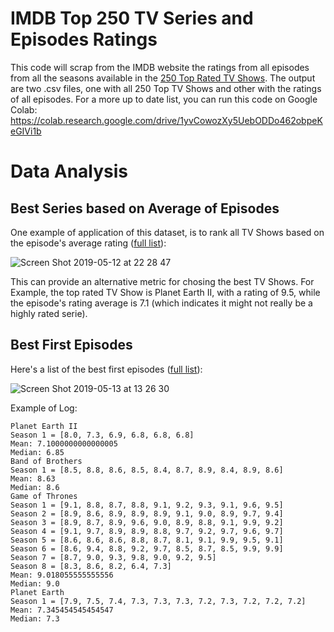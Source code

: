 # IMDB Top 250 TV Series and Episodes Ratings
This code will scrap from the IMDB website the ratings from all episodes from all the seasons available in the [250 Top Rated TV Shows](https://www.imdb.com/chart/toptv). The output are two .csv files, one with all 250 Top TV Shows and other with the ratings of all episodes. For a more up to date list, you can run this code on Google Colab: https://colab.research.google.com/drive/1yvCowozXy5UebODDo462obpeKeGIVi1b

# Data Analysis
## Best Series based on Average of Episodes
One example of application of this dataset,  is to rank all TV Shows based on the episode's average rating ([full list](https://github.com/WittmannF/imdb-tv-ratings/blob/master/all-series-ep-average.csv)):

![Screen Shot 2019-05-12 at 22 28 47](https://user-images.githubusercontent.com/5733246/57591035-c6140d80-7505-11e9-9f43-ba59f868988e.png)

This can provide an alternative metric for chosing the best TV Shows. For Example, the top rated TV Show is Planet Earth II, with a rating of 9.5, while the episode's rating average is 7.1 (which indicates it might not really be a highly rated serie). 

## Best First Episodes
Here's a list of the best first episodes ([full list](https://colab.research.google.com/drive/1zBJ461f6jWpqhFM2euLWnGJauU7fxlRH)):

![Screen Shot 2019-05-13 at 13 26 30](https://user-images.githubusercontent.com/5733246/57638108-73793680-7583-11e9-8015-83682b49b16d.png)



Example of Log:
```
Planet Earth II
Season 1 = [8.0, 7.3, 6.9, 6.8, 6.8, 6.8]
Mean: 7.1000000000000005
Median: 6.85
Band of Brothers
Season 1 = [8.5, 8.8, 8.6, 8.5, 8.4, 8.7, 8.9, 8.4, 8.9, 8.6]
Mean: 8.63
Median: 8.6
Game of Thrones
Season 1 = [9.1, 8.8, 8.7, 8.8, 9.1, 9.2, 9.3, 9.1, 9.6, 9.5]
Season 2 = [8.9, 8.6, 8.9, 8.9, 8.9, 9.1, 9.0, 8.9, 9.7, 9.4]
Season 3 = [8.9, 8.7, 8.9, 9.6, 9.0, 8.9, 8.8, 9.1, 9.9, 9.2]
Season 4 = [9.1, 9.7, 8.9, 8.9, 8.8, 9.7, 9.2, 9.7, 9.6, 9.7]
Season 5 = [8.6, 8.6, 8.6, 8.8, 8.7, 8.1, 9.1, 9.9, 9.5, 9.1]
Season 6 = [8.6, 9.4, 8.8, 9.2, 9.7, 8.5, 8.7, 8.5, 9.9, 9.9]
Season 7 = [8.7, 9.0, 9.3, 9.8, 9.0, 9.2, 9.5]
Season 8 = [8.3, 8.6, 8.2, 6.4, 7.3]
Mean: 9.018055555555556
Median: 9.0
Planet Earth
Season 1 = [7.9, 7.5, 7.4, 7.3, 7.3, 7.3, 7.2, 7.3, 7.2, 7.2, 7.2]
Mean: 7.345454545454547
Median: 7.3
```
